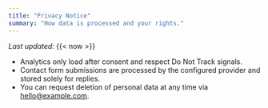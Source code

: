 ```yaml
---
title: "Privacy Notice"
summary: "How data is processed and your rights."
---
```


_Last updated:_ {{< now >}}

- Analytics only load after consent and respect Do Not Track signals.
- Contact form submissions are processed by the configured provider and stored solely for replies.
- You can request deletion of personal data at any time via hello@example.com.

